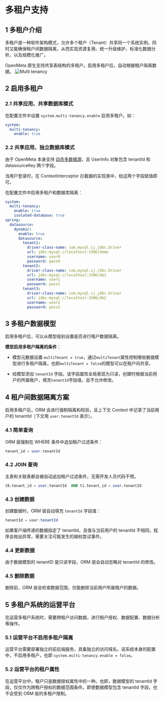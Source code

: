 # 多租户支持
## 1 多租户介绍
多租户是一种软件架构模式，允许多个租户（Tenant）共享同一个系统实例，同时又能确保租户间数据隔离，从而实现资源复用、统一升级维护、标准化数据分析，以及规模化推广。

OpenMeta 原生支持共享表结构的多租户。启用多租户后，自动根据租户隔离数据。
![Multi tenancy](/image/multi-tenancy.png)

## 2 启用多租户
### 2.1 共享应用、共享数据库模式
在配置文件中设置 `system.multi-tenancy.enable` 启用多租户。如：
```yaml
system:
  multi-tenancy:
    enable: true
```

### 2.2 共享应用、独立数据库模式
由于 OpenMeta 本身支持 [动态多数据源](./datasource)，且 UserInfo 对象包含 tenantId 和 datasourceKey 两个字段。

当用户登录时，在 ContextInterceptor 拦截器的实现类中，给这两个字段赋值即可。

在配置文件中启用多租户和数据库隔离：
```yaml
system:
  multi-tenancy:
    enable: true
    isolated-database: true
spring:
  datasource:
    dynamic:
      enable: true
      datasource:
        tenant1:
          driver-class-name: com.mysql.cj.jdbc.Driver
          url: jdbc:mysql://localhost:3306/demo
          username: user0
          password: pass0
        tenant2:
          driver-class-name: com.mysql.cj.jdbc.Driver
          url: jdbc:mysql://localhost:3306/db1
          username: user1
          password: pass1
        tenant3:
          driver-class-name: com.mysql.cj.jdbc.Driver
          url: jdbc:mysql://localhost:3306/db2
          username: user2
          password: pass2
```

## 3 多租户数据模型
启用多租户后，可以从模型级别设置是否进行租户数据隔离。

**模型启用多租户隔离的条件**：
* 模型元数据设置 `multiTenant = true`，通过`multiTenant`属性控制哪些数据模型进行多租户隔离，也即`multiTenant = false`的模型可以在租户间共享。

* 给模型添加 `tenantId` 字段。该字段属性全局表现为只读，创建时根据当前用户的所属租户，填充`tenantId`字段值，且不允许修改。

## 4 租户间数据隔离方案
启用多租户后，ORM 会进行强制隔离和校验，且上下文 Context 中记录了当前用户的 tenantId（下文用 `user.tenantId` 表示）。

### 4.1 简单查询
ORM 层强制在 WHERE 条件中追加租户过滤条件：
```sql
tenant_id = user.tenantId
```

### 4.2 JOIN 查询
主表和关联表都会被自动追加租户过滤条件，无需开发人员代码干预。
```sql
t0.tenant_id = user.tenantId  AND t1.tenant_id = user.tenantId
```

### 4.3 创建数据
创建数据时，ORM 层自动填充 `tenantId` 字段值：
```java
tenantId = user.tenantId
```
如果客户端传递的数据指定了 tenantId，且值与当前用户的 tenantId 不相同，程序会抛出异常，需要关注可能发生的越权尝试事件。

### 4.4 更新数据
由于数据模型的 tenantID 是只读字段，ORM 层会自动忽略对 tenantId 的修改。

### 4.5 删除数据
删除前，ORM 层会检查数据范围，仅能删除当前用户所属租户的数据。

## 5 多租户系统的运营平台
在运营多租户系统时，需要跨租户访问数据，进行租户授权、数据配置、数据分析等操作。

### 5.1 运营平台不启用多租户隔离
运营平台需要部署独立的前后端服务，具备独立的访问域名。该系统本身的配置中，不启用多租户，也即 `system.multi-tenancy.enable = false`。

### 5.2 运营平台的租户属性
在运营平台中，租户只是数据授权属性中的一种。也即，数据模型的 tenantId 字段，仅仅作为跨租户授权的数据范围条件。即使数据模型包含 tenantId 字段，也不会受到 ORM 层的多租户限制。
